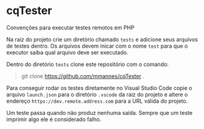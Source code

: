 # cqTester
Convenções para executar testes remotos em PHP

Na raiz do projeto crie um diretório chamado `tests` e adicione seus arquivos de testes dentro. Os arquivos devem inicar com o nome `test` para que o executor saiba qual arquivo deve ser executado.

Dentro do diretório `tests` clone este repositório com o comando:
> git clone https://github.com/mmannes/cqTester .

Para conseguir rodar os testes diretamente no Visual Studio Code copie o arquivo `launch.json` para o diretório `.vscode` da raiz do projeto e altere o endereço  `https://dev.remote.address.com` para a URL válida do projeto.

Um teste passa quando não produz nenhuma saída. Sempre que um teste imprimir algo ele é considerado falho.

